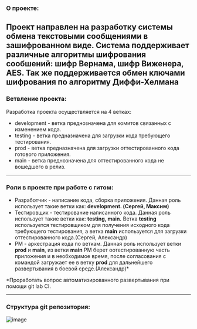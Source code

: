 ### О проекте:

Проект направлен на разработку системы **обмена текстовыми сообщениями** в зашифрованном виде. Система поддерживает различные алгоритмы шифрования сообшений: **шифр Вернама, шифр Виженера, AES**. Так же поддерживается обмен ключами шифрования по алгоритму **Диффи-Хелмана**
---
### Ветвление проекта:

Разработка проекта осуществляется на 4 ветках:

- development - ветка преднозначена для комитов связанных с изменением кода.
- testing - ветка предназначена для загрузки кода требующего тестирования.
- prod - ветка предназначена для загрузки оттестированного кода готового приложения.
- main - ветка преднозначена для оттестированного кода не вошедшего в релиз.
---
### Роли в проекте при работе с гитом:
- Разработчик - написание кода, сборка приложения. Данная роль использует такие ветки как: **development. (Сергей, Максим)**
- Тестировщик - тестирование написанного кода. Данная роль использует такие ветки как: **testing, main.** Ветка **testing** используется тестировщиком для получения исходного кода требующего тестирования, а ветка **main** используется для загрузки оттестированного кода.(Сергей, Александр)
- PM - аркестрация кода по веткам. Данная роль использует ветки **prod** и **main**, из ветки **main** PM берет оотестированную часть приложения и в необходимое время, после согласования с командой загружает ее в ветку **prod** для дальнейшего развертывания в боевой среде.(Александр)*

*Проработать вопрос автоматизированного развертывания при помощи git lab CI.

---

### Структура git репозитория:
![image](https://user-images.githubusercontent.com/74994249/115714857-409b6800-a380-11eb-98d9-f8e3eaf732c5.png)
